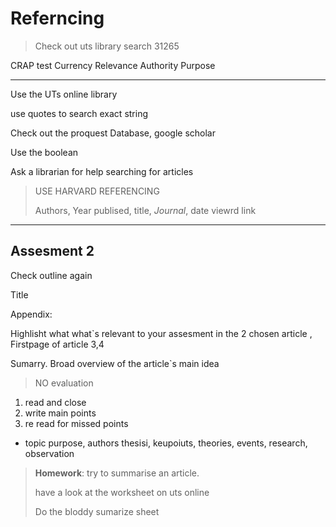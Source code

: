 # Referncing

> Check out uts library search 31265


CRAP test
Currency Relevance Authority Purpose

---
Use the UTs online library

use quotes to search exact string

Check out the proquest Database, google scholar

Use the boolean

Ask a librarian for help searching for articles


> USE HARVARD REFERENCING
>
>  Authors, Year publised, title, _Journal_, date viewrd link

---

## Assesment 2

Check outline again

Title

Appendix:

Highlisht what what`s relevant to your assesment in the 2 chosen article
, Firstpage of article 3,4

Sumarry.
Broad overview of the article`s main idea

> NO evaluation

1. read and close
1. write main points
1. re read for missed points

- topic purpose, authors thesisi, keupoiuts, theories, events, research, observation

> __Homework__: try to summarise an article.
>
> have a look at the worksheet on uts online
>
> Do the bloddy sumarize sheet
